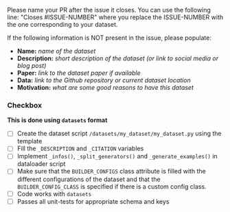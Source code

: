 Please name your PR after the issue it closes. You can use the following line: "Closes #ISSUE-NUMBER" where you replace the ISSUE-NUMBER with the one corresponding to your dataset.

If the following information is NOT present in the issue, please populate:

- **Name:** *name of the dataset*
- **Description:** *short description of the dataset (or link to social media or blog post)*
- **Paper:** *link to the dataset paper if available*
- **Data:** *link to the Github repository or current dataset location*
- **Motivation:** *what are some good reasons to have this dataset*

### Checkbox
**This is done using `datasets` format**
- [ ] Create the dataset script `/datasets/my_dataset/my_dataset.py` using the template
- [ ] Fill the `_DESCRIPTION` and `_CITATION` variables
- [ ] Implement `_infos()`, `_split_generators()` and `_generate_examples()` in dataloader script
- [ ] Make sure that the `BUILDER_CONFIGS` class attribute is filled with the different configurations of the dataset and that the `BUILDER_CONFIG_CLASS` is specified if there is a custom config class.
- [ ] Code works with `datasets`
- [ ] Passes all unit-tests for appropriate schema and keys
